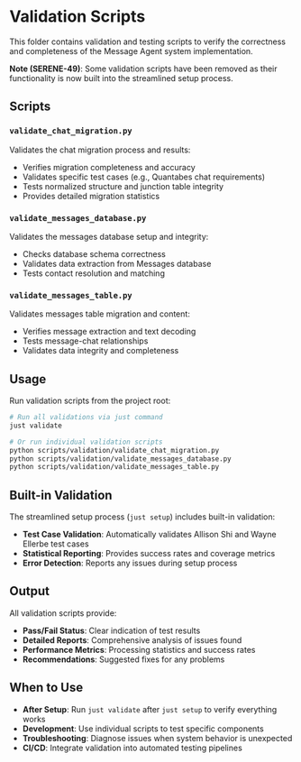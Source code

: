 # Validation Scripts

This folder contains validation and testing scripts to verify the correctness and completeness of the Message Agent system implementation.

**Note (SERENE-49)**: Some validation scripts have been removed as their functionality is now built into the streamlined setup process.

## Scripts

### `validate_chat_migration.py`
Validates the chat migration process and results:
- Verifies migration completeness and accuracy
- Validates specific test cases (e.g., Quantabes chat requirements)
- Tests normalized structure and junction table integrity
- Provides detailed migration statistics

### `validate_messages_database.py`
Validates the messages database setup and integrity:
- Checks database schema correctness
- Validates data extraction from Messages database
- Tests contact resolution and matching

### `validate_messages_table.py`
Validates messages table migration and content:
- Verifies message extraction and text decoding
- Tests message-chat relationships
- Validates data integrity and completeness

## Usage

Run validation scripts from the project root:

```bash
# Run all validations via just command
just validate

# Or run individual validation scripts
python scripts/validation/validate_chat_migration.py
python scripts/validation/validate_messages_database.py
python scripts/validation/validate_messages_table.py
```

## Built-in Validation

The streamlined setup process (`just setup`) includes built-in validation:
- **Test Case Validation**: Automatically validates Allison Shi and Wayne Ellerbe test cases
- **Statistical Reporting**: Provides success rates and coverage metrics
- **Error Detection**: Reports any issues during setup process

## Output

All validation scripts provide:
- **Pass/Fail Status**: Clear indication of test results
- **Detailed Reports**: Comprehensive analysis of issues found
- **Performance Metrics**: Processing statistics and success rates
- **Recommendations**: Suggested fixes for any problems

## When to Use

- **After Setup**: Run `just validate` after `just setup` to verify everything works
- **Development**: Use individual scripts to test specific components
- **Troubleshooting**: Diagnose issues when system behavior is unexpected
- **CI/CD**: Integrate validation into automated testing pipelines